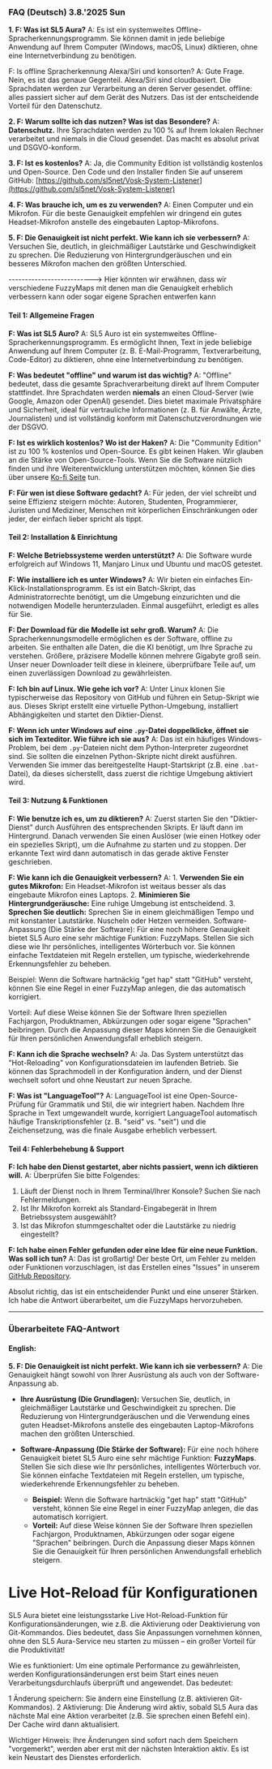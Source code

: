 ### FAQ (Deutsch) 3.8.'2025 Sun

**1. F: Was ist SL5 Aura?**
A: Es ist ein systemweites Offline-Spracherkennungsprogramm. Sie können damit in jede beliebige Anwendung auf Ihrem Computer (Windows, macOS, Linux) diktieren, ohne eine Internetverbindung zu benötigen.

F: Is offline Spracherkennung Alexa/Siri und konsorten?
A: Gute Frage. Nein, es ist das genaue Gegenteil. Alexa/Siri sind cloudbasiert. Die Sprachdaten werden zur Verarbeitung an deren Server gesendet. offline: alles passiert sicher auf dem Gerät des Nutzers. Das ist der entscheidende Vorteil für den Datenschutz.

**2. F: Warum sollte ich das nutzen? Was ist das Besondere?**
A: **Datenschutz.** Ihre Sprachdaten werden zu 100 % auf Ihrem lokalen Rechner verarbeitet und niemals in die Cloud gesendet. Das macht es absolut privat und DSGVO-konform.

**3. F: Ist es kostenlos?**
A: Ja, die Community Edition ist vollständig kostenlos und Open-Source. Den Code und den Installer finden Sie auf unserem GitHub: [https://github.com/sl5net/Vosk-System-Listener](https://github.com/sl5net/Vosk-System-Listener)

**4. F: Was brauche ich, um es zu verwenden?**
A: Einen Computer und ein Mikrofon. Für die beste Genauigkeit empfehlen wir dringend ein gutes Headset-Mikrofon anstelle des eingebauten Laptop-Mikrofons.

**5. F: Die Genauigkeit ist nicht perfekt. Wie kann ich sie verbessern?**
A: Versuchen Sie, deutlich, in gleichmäßiger Lautstärke und Geschwindigkeit zu sprechen. Die Reduzierung von Hintergrundgeräuschen und ein besseres Mikrofon machen den größten Unterschied.

--------------------------> Hier könnten wir erwähnen, dass wir verschiedene FuzzyMaps mit denen man die Genauigkeit erheblich verbessern kann oder sogar eigene Sprachen entwerfen kann






#### **Teil 1: Allgemeine Fragen**

**F: Was ist SL5 Auro?**
A: SL5 Auro ist ein systemweites Offline-Spracherkennungsprogramm. Es ermöglicht Ihnen, Text in jede beliebige Anwendung auf Ihrem Computer (z. B. E-Mail-Programm, Textverarbeitung, Code-Editor) zu diktieren, ohne eine Internetverbindung zu benötigen.

**F: Was bedeutet "offline" und warum ist das wichtig?**
A: "Offline" bedeutet, dass die gesamte Sprachverarbeitung direkt auf Ihrem Computer stattfindet. Ihre Sprachdaten werden **niemals** an einen Cloud-Server (wie Google, Amazon oder OpenAI) gesendet. Dies bietet maximale Privatsphäre und Sicherheit, ideal für vertrauliche Informationen (z. B. für Anwälte, Ärzte, Journalisten) und ist vollständig konform mit Datenschutzverordnungen wie der DSGVO.

**F: Ist es wirklich kostenlos? Wo ist der Haken?**
A: Die "Community Edition" ist zu 100 % kostenlos und Open-Source. Es gibt keinen Haken. Wir glauben an die Stärke von Open-Source-Tools. Wenn Sie die Software nützlich finden und ihre Weiterentwicklung unterstützen möchten, können Sie dies über unsere [Ko-fi Seite](https://ko-fi.com/sl5) tun.

**F: Für wen ist diese Software gedacht?**
A: Für jeden, der viel schreibt und seine Effizienz steigern möchte: Autoren, Studenten, Programmierer, Juristen und Mediziner, Menschen mit körperlichen Einschränkungen oder jeder, der einfach lieber spricht als tippt.

#### **Teil 2: Installation & Einrichtung**

**F: Welche Betriebssysteme werden unterstützt?**
A: Die Software wurde erfolgreich auf Windows 11, Manjaro Linux und Ubuntu und macOS getestet.

**F: Wie installiere ich es unter Windows?**
A: Wir bieten ein einfaches Ein-Klick-Installationsprogramm. Es ist ein Batch-Skript, das Administratorrechte benötigt, um die Umgebung einzurichten und die notwendigen Modelle herunterzuladen. Einmal ausgeführt, erledigt es alles für Sie.

**F: Der Download für die Modelle ist sehr groß. Warum?**
A: Die Spracherkennungsmodelle ermöglichen es der Software, offline zu arbeiten. Sie enthalten alle Daten, die die KI benötigt, um Ihre Sprache zu verstehen. Größere, präzisere Modelle können mehrere Gigabyte groß sein. Unser neuer Downloader teilt diese in kleinere, überprüfbare Teile auf, um einen zuverlässigen Download zu gewährleisten.

**F: Ich bin auf Linux. Wie gehe ich vor?**
A: Unter Linux klonen Sie typischerweise das Repository von GitHub und führen ein Setup-Skript wie aus. Dieses Skript erstellt eine virtuelle Python-Umgebung, installiert Abhängigkeiten und startet den Diktier-Dienst.

**F: Wenn ich unter Windows auf eine `.py`-Datei doppelklicke, öffnet sie sich im Texteditor. Wie führe ich sie aus?**
A: Das ist ein häufiges Windows-Problem, bei dem `.py`-Dateien nicht dem Python-Interpreter zugeordnet sind. Sie sollten die einzelnen Python-Skripte nicht direkt ausführen. Verwenden Sie immer das bereitgestellte Haupt-Startskript (z.B. eine `.bat`-Datei), da dieses sicherstellt, dass zuerst die richtige Umgebung aktiviert wird.

#### **Teil 3: Nutzung & Funktionen**

**F: Wie benutze ich es, um zu diktieren?**
A: Zuerst starten Sie den "Diktier-Dienst" durch Ausführen des entsprechenden Skripts. Er läuft dann im Hintergrund. Danach verwenden Sie einen Auslöser (wie einen Hotkey oder ein spezielles Skript), um die Aufnahme zu starten und zu stoppen. Der erkannte Text wird dann automatisch in das gerade aktive Fenster geschrieben.

**F: Wie kann ich die Genauigkeit verbessern?**
A: 1. **Verwenden Sie ein gutes Mikrofon:** Ein Headset-Mikrofon ist weitaus besser als das eingebaute Mikrofon eines Laptops. 2. **Minimieren Sie Hintergrundgeräusche:** Eine ruhige Umgebung ist entscheidend. 3. **Sprechen Sie deutlich:** Sprechen Sie in einem gleichmäßigen Tempo und mit konstanter Lautstärke. Nuscheln oder Hetzen vermeiden.
Software-Anpassung (Die Stärke der Software): Für eine noch höhere Genauigkeit bietet SL5 Auro eine sehr mächtige Funktion: FuzzyMaps. Stellen Sie sich diese wie Ihr persönliches, intelligentes Wörterbuch vor. Sie können einfache Textdateien mit Regeln erstellen, um typische, wiederkehrende Erkennungsfehler zu beheben.

Beispiel: Wenn die Software hartnäckig "get hap" statt "GitHub" versteht, können Sie eine Regel in einer FuzzyMap anlegen, die das automatisch korrigiert.

Vorteil: Auf diese Weise können Sie der Software Ihren speziellen Fachjargon, Produktnamen, Abkürzungen oder sogar eigene "Sprachen" beibringen. Durch die Anpassung dieser Maps können Sie die Genauigkeit für Ihren persönlichen Anwendungsfall erheblich steigern.

**F: Kann ich die Sprache wechseln?**
A: Ja. Das System unterstützt das "Hot-Reloading" von Konfigurationsdateien im laufenden Betrieb. Sie können das Sprachmodell in der Konfiguration ändern, und der Dienst wechselt sofort und ohne Neustart zur neuen Sprache.

**F: Was ist "LanguageTool"?**
A: LanguageTool ist eine Open-Source-Prüfung für Grammatik und Stil, die wir integriert haben. Nachdem Ihre Sprache in Text umgewandelt wurde, korrigiert LanguageTool automatisch häufige Transkriptionsfehler (z. B. "seid" vs. "seit") und die Zeichensetzung, was die finale Ausgabe erheblich verbessert.

#### **Teil 4: Fehlerbehebung & Support**

**F: Ich habe den Dienst gestartet, aber nichts passiert, wenn ich diktieren will.**
A: Überprüfen Sie bitte Folgendes:
1. Läuft der Dienst noch in Ihrem Terminal/Ihrer Konsole? Suchen Sie nach Fehlermeldungen.
2. Ist Ihr Mikrofon korrekt als Standard-Eingabegerät in Ihrem Betriebssystem ausgewählt?
3. Ist das Mikrofon stummgeschaltet oder die Lautstärke zu niedrig eingestellt?

**F: Ich habe einen Fehler gefunden oder eine Idee für eine neue Funktion. Was soll ich tun?**
A: Das ist großartig! Der beste Ort, um Fehler zu melden oder Funktionen vorzuschlagen, ist das Erstellen eines "Issues" in unserem [GitHub Repository](https://github.com/sl5net/Vosk-System-Listener).





Absolut richtig, das ist ein entscheidender Punkt und eine unserer Stärken. Ich habe die Antwort überarbeitet, um die FuzzyMaps hervorzuheben.

***

### Überarbeitete FAQ-Antwort

#### **English:**

**5. F: Die Genauigkeit ist nicht perfekt. Wie kann ich sie verbessern?**
A: Die Genauigkeit hängt sowohl von Ihrer Ausrüstung als auch von der Software-Anpassung ab.

*   **Ihre Ausrüstung (Die Grundlagen):** Versuchen Sie, deutlich, in gleichmäßiger Lautstärke und Geschwindigkeit zu sprechen. Die Reduzierung von Hintergrundgeräuschen und die Verwendung eines guten Headset-Mikrofons anstelle des eingebauten Laptop-Mikrofons machen den größten Unterschied.

*   **Software-Anpassung (Die Stärke der Software):** Für eine noch höhere Genauigkeit bietet SL5 Auro eine sehr mächtige Funktion: **FuzzyMaps**. Stellen Sie sich diese wie Ihr persönliches, intelligentes Wörterbuch vor. Sie können einfache Textdateien mit Regeln erstellen, um typische, wiederkehrende Erkennungsfehler zu beheben.

    *   **Beispiel:** Wenn die Software hartnäckig "get hap" statt "GitHub" versteht, können Sie eine Regel in einer FuzzyMap anlegen, die das automatisch korrigiert.
    *   **Vorteil:** Auf diese Weise können Sie der Software Ihren speziellen Fachjargon, Produktnamen, Abkürzungen oder sogar eigene "Sprachen" beibringen. Durch die Anpassung dieser Maps können Sie die Genauigkeit für Ihren persönlichen Anwendungsfall erheblich steigern.

    
# Live Hot-Reload für Konfigurationen

SL5 Aura bietet eine leistungsstarke Live Hot-Reload-Funktion für Konfigurationsänderungen, wie z.B. die Aktivierung oder Deaktivierung von Git-Kommandos. Dies bedeutet, dass Sie Anpassungen vornehmen können, ohne den SL5 Aura-Service neu starten zu müssen – ein großer Vorteil für die Produktivität!

Wie es funktioniert:
Um eine optimale Performance zu gewährleisten, werden Konfigurationsänderungen erst beim Start eines neuen Verarbeitungsdurchlaufs überprüft und angewendet. Das bedeutet:

1 Änderung speichern: Sie ändern eine Einstellung (z.B. aktivieren Git-Kommandos).
2 Aktivierung: Die Änderung wird aktiv, sobald SL5 Aura das nächste Mal eine Aktion verarbeitet (z.B. Sie sprechen einen Befehl ein). Der Cache wird dann aktualisiert.

Wichtiger Hinweis: Ihre Änderungen sind sofort nach dem Speichern "vorgemerkt", werden aber erst mit der nächsten Interaktion aktiv. Es ist kein Neustart des Dienstes erforderlich.
